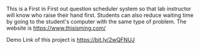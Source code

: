 This is a First in First out question scheduler system so that lab instructor will know who raise their hand first. Students can also reduce waiting time by going to the student's computer with the same type of problem. 
The website is
https://www.thisisming.com/

Demo Link of this project is 
https://bit.ly/2wQFNUJ

